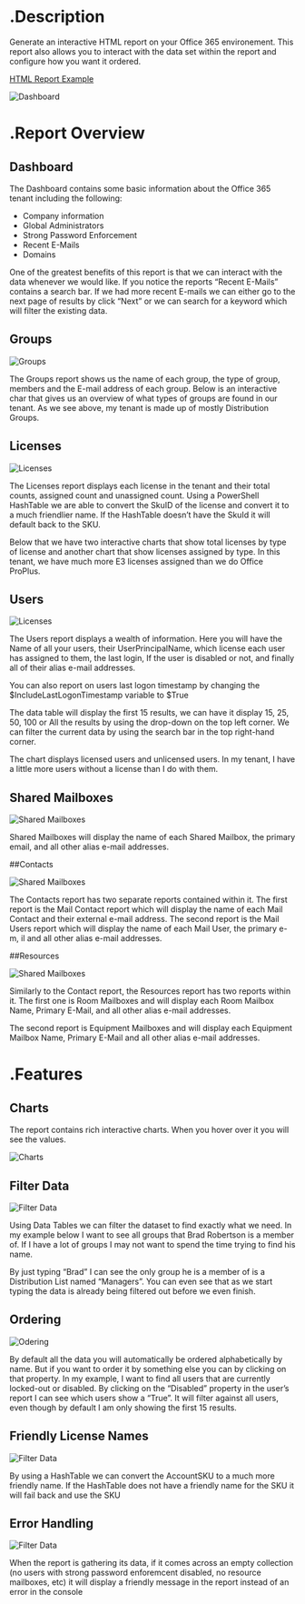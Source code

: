 # .Description

Generate an interactive HTML report on your Office 365 environement. This report also allows you to interact with the data set within the report and configure how you want it ordered. 

[HTML Report Example](http://thelazyadministrator.com/wp-content/uploads/2018/06/22-6-2018-O365TenantReport.html)

![Dashboard](http://thelazyadministrator.com/wp-content/uploads/2018/06/dash.png)

# .Report Overview

## Dashboard

The Dashboard contains some basic information about the Office 365 tenant including the following:

- Company information
- Global Administrators
- Strong Password Enforcement
- Recent E-Mails
- Domains


One of the greatest benefits of this report is that we can interact with the data whenever we would like. If you notice the reports “Recent E-Mails” contains a search bar. If we had more recent E-mails we can either go to the next page of results by click “Next” or we can search for a keyword which will filter the existing data.

## Groups

![Groups](http://thelazyadministrator.com/wp-content/uploads/2018/06/Groups-e1529959616355.png)

The Groups report shows us the name of each group, the type of group, members and the E-mail address of each group. Below is an interactive char that gives us an overview of what types of groups are found in our tenant. As we see above, my tenant is made up of mostly Distribution Groups.

## Licenses

![Licenses](http://thelazyadministrator.com/wp-content/uploads/2018/06/licenses-e1529959644835.png)

The Licenses report displays each license in the tenant and their total counts, assigned count and unassigned count. Using a PowerShell HashTable we are able to convert the SkuID of the license and convert it to a much friendlier name. If the HashTable doesn’t have the SkuId it will default back to the SKU.

Below that we have two interactive charts that show total licenses by type of license and another chart that show licenses assigned by type. In this tenant, we have much more E3 licenses assigned than we do Office ProPlus.

## Users

![Licenses](http://thelazyadministrator.com/wp-content/uploads/2018/06/userdash.png)

The Users report displays a wealth of information. Here you will have the Name of all your users, their UserPrincipalName, which license each user has assigned to them, the last login, If the user is disabled or not, and finally all of their alias e-mail addresses.

You can also report on users last logon timestamp by changing the $IncludeLastLogonTimestamp variable to $True

The data table will display the first 15 results, we can have it display 15, 25, 50, 100 or All the results by using the drop-down on the top left corner. We can filter the current data by using the search bar in the top right-hand corner.

The chart displays licensed users and unlicensed users. In my tenant, I have a little more users without a license than I do with them.

## Shared Mailboxes

![Shared Mailboxes](http://thelazyadministrator.com/wp-content/uploads/2018/06/SharedMBX.png)

Shared Mailboxes will display the name of each Shared Mailbox, the primary email, and all other alias e-mail addresses.

##Contacts

![Shared Mailboxes](http://thelazyadministrator.com/wp-content/uploads/2018/06/contacts.png)

The Contacts report has two separate reports contained within it. The first report is the Mail Contact report which will display the name of each Mail Contact and their external e-mail address. The second report is the Mail Users report which will display the name of each Mail User, the primary e-m, il and all other alias e-mail addresses.

##Resources

![Shared Mailboxes](http://thelazyadministrator.com/wp-content/uploads/2018/06/resources.png)

Similarly to the Contact report, the Resources report has two reports within it. The first one is Room Mailboxes and will display each Room Mailbox Name, Primary E-Mail, and all other alias e-mail addresses.

The second report is Equipment Mailboxes and will display each Equipment Mailbox Name, Primary E-Mail and all other alias e-mail addresses.

# .Features

## Charts
The report contains rich interactive charts. When you hover over it you will see the values.

![Charts](http://thelazyadministrator.com/wp-content/uploads/2018/06/ezgif.com-crop-1.gif)

## Filter Data

![Filter Data](http://thelazyadministrator.com/wp-content/uploads/2018/06/filterdata.gif)

Using Data Tables we can filter the dataset to find exactly what we need. In my example below I want to see all groups that Brad Robertson is a member of. If I have a lot of groups I may not want to spend the time trying to find his name.

By just typing “Brad” I can see the only group he is a member of is a Distribution List named “Managers”. You can even see that as we start typing the data is already being filtered out before we even finish.

## Ordering

![Odering](http://thelazyadministrator.com/wp-content/uploads/2018/06/ezgif.com-video-to-gif.gif)

By default all the data you will automatically be ordered alphabetically by name. But if you want to order it by something else you can by clicking on that property. In my example, I want to find all users that are currently locked-out or disabled. By clicking on the “Disabled” property in the user’s report I can see which users show a “True”. It will filter against all users, even though by default I am only showing the first 15 results.

## Friendly License Names

![Filter Data](http://thelazyadministrator.com/wp-content/uploads/2018/06/licname-768x578.png)

By using a HashTable we can convert the AccountSKU to a much more friendly name. If the HashTable does not have a friendly name for the SKU it will fail back and use the SKU

## Error Handling

![Filter Data](http://thelazyadministrator.com/wp-content/uploads/2018/06/errorhandling.png)

When the report is gathering its data, if it comes across an empty collection (no users with strong password enforemcent disabled, no resource mailboxes, etc) it will display a friendly message in the report instead of an error in the console



